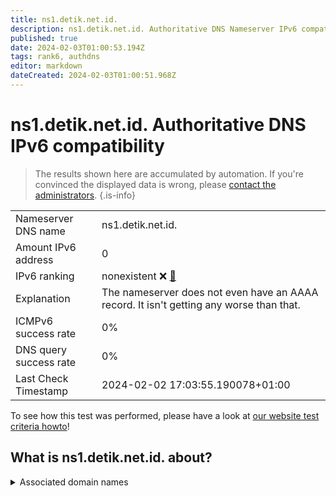 ```yaml
---
title: ns1.detik.net.id.
description: ns1.detik.net.id. Authoritative DNS Nameserver IPv6 compatibility
published: true
date: 2024-02-03T01:00:53.194Z
tags: rank6, authdns
editor: markdown
dateCreated: 2024-02-03T01:00:51.968Z
---
```


# ns1.detik.net.id. Authoritative DNS IPv6 compatibility

> The results shown here are accumulated by automation. If you're convinced the displayed data is wrong, please [contact the administrators](/howto/chat). 
{.is-info}




|   |   |
| - | - |
| Nameserver DNS name | ns1.detik.net.id.
| Amount IPv6 address | 0
| IPv6 ranking | nonexistent :x: [🔗](/howto/ranking) |
| Explanation | The nameserver does not even have an AAAA record. It isn't getting any worse than that. |
| ICMPv6 success rate | 0%|
| DNS query success rate | 0% |
| Last Check Timestamp | 2024-02-02 17:03:55.190078+01:00 |

To see how this test was performed, please have a look at [our website test criteria howto](/howto/testcriteria/authdns)!


## What is ns1.detik.net.id. about?






<details>
<summary>Associated domain names</summary>

www.detik.com

</details>
